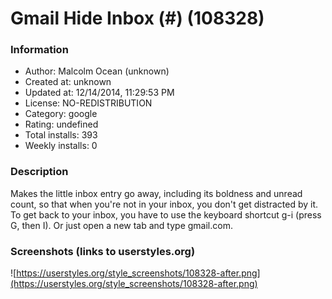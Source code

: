 # Gmail Hide Inbox (#) (108328)

### Information
- Author: Malcolm Ocean (unknown)
- Created at: unknown
- Updated at: 12/14/2014, 11:29:53 PM
- License: NO-REDISTRIBUTION
- Category: google
- Rating: undefined
- Total installs: 393
- Weekly installs: 0


### Description
Makes the little inbox entry go away, including its boldness and unread count, so that when you're not in your inbox, you don't get distracted by it. To get back to your inbox, you have to use the keyboard shortcut g-i (press G, then I). Or just open a new tab and type gmail.com.


### Screenshots (links to userstyles.org)
![https://userstyles.org/style_screenshots/108328-after.png](https://userstyles.org/style_screenshots/108328-after.png)


